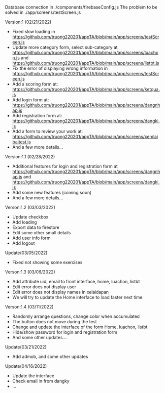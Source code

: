 Database connection in ./components/firebaseConfig.js
The problem to be solved in ./app/screens/testScreen.js

Version:1 (02/21/2022)

- Fixed slow loading in https://github.com/truong220201/appTA/blob/main/app/screens/testScreen.js
- Update more category form, select sub-category at https://github.com/truong220201/appTA/blob/main/app/screens/luachon.js 
and https://github.com/truong220201/appTA/blob/main/app/screens/listbt.js
- Fix the error of displaying wrong information in https://github.com/truong220201/appTA/blob/main/app/screens/testScreen.js
- Add a scoring form at: https://github.com/truong220201/appTA/blob/main/app/screens/ketqua.js
- Add login form at: https://github.com/truong220201/appTA/blob/main/app/screens/dangnhap.js
- Add registration form at: https://github.com/truong220201/appTA/blob/main/app/screens/dangki.js
- Add a form to review your work at: https://github.com/truong220201/appTA/blob/main/app/screens/xemlaibaitest.js
- And a few more details...

Version:1.1 (02/28/2022)

- Additional features for login and registration form at https://github.com/truong220201/appTA/blob/main/app/screens/dangnhap.js
and https://github.com/truong220201/appTA/blob/main/app/screens/dangki.js
- Add some new features (coming soon)
- And a few more details...

Verson:1.2 (03/03/2022)

- Update checkbox
- Add loading
- Export data to firestore
- Edit some other small details
- Add user info form    
- Add logout

Update(03/05/2022)  


- Fixed not showing some exercises


Verson:1.3 (03/06/2022)
 
- Add attribute uid, email to front interface, home, luachon, listbt
- Edit error does not display user
- Edit error does not display names in xelaidapan
- We will try to update the Home interface to load faster next time


Verson:1.4 (03/11/2022)

- Randomly arrange questions, change color when accumulated
- The button does not move during the test
- Change and update the interface of the form Home, luachon, listbt
- Hide/show password for login and registration form
- And some other updates....



Update(03/21/2022)


- Add admob, and some other updates


Update(04/16/2022)


- Update the interface
- Check email in from dangky
- ...

      
